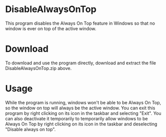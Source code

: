 # DisableAlwaysOnTop
This program disables the Always On Top feature in Windows so that no window is ever on top of the active window.

# Download
To download and use the program directly, download and extract the file DisableAlwaysOnTop.zip above.

# Usage
While the program is running, windows won't be able to be Always On Top, so the window on top will always be the active window. You can exit this program by right clicking on its icon in the taskbar and selecting "Exit". You can also deactivate it temporarily to temporarily allow windows to be Always On Top by right clicking on its icon in the taskbar and deselecting "Disable always on top".
